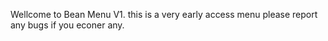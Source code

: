 Wellcome to Bean Menu V1. this is a very early access menu please report any bugs if you econer any.
